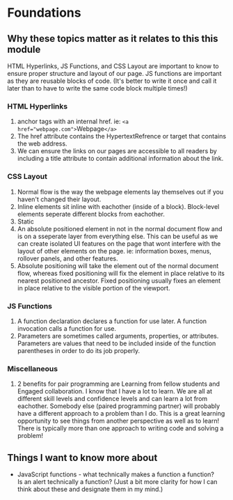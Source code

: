 # Foundations  

## Why these topics matter as it relates to this this module  

HTML Hyperlinks, JS Functions, and CSS Layout are important to know to ensure proper structure and layout of our page. JS functions are important as they are reusable blocks of code. (It's better to write it once and call it later than to have to write the same code block multiple times!)  

### HTML Hyperlinks  

1. anchor tags with an internal href. ie: `<a href="webpage.com">`Webpage`</a>`  
2. The href attribute contains the HypertextRefrence or target that contains the web address.  
3. We can ensure the links on our pages are accessible to all readers by including a title attribute to contain additional information about the link.

### CSS Layout  

1. Normal flow is the way the webpage elements lay themselves out if you haven't changed their layout.  
2. Inline elements sit inline with eachother (inside of a block).  Block-level elements seperate different blocks from eachother.  
3. Static  
4. An absolute positioned element in not in the normal document flow and is on a sseperate layer from everything else. This can be useful as we can create isolated UI features on the page that wont interfere with the layout of other elements on the page. ie: information boxes, menus, rollover panels, and other features.  
5. Absolute positioning will take the element out of the normal document flow, whereas fixed positioning will fix the element in place relative to its nearest positioned ancestor. Fixed positioning usually fixes an element in place relative to the visible portion of the viewport.  

### JS Functions  

1. A function declaration declares a function for use later. A function invocation calls a function for use.  
2. Parameters are sometimes called arguments, properties, or attributes. Parameters are values that need to be included inside of the function parentheses in order to do its job properly.  

### Miscellaneous

1. 2 benefits for pair programming are Learning from fellow students and Engaged collaboration. I know that I have a lot to learn. We are all at different skill levels and confidence levels and can learn a lot from eachother. Somebody else (paired programming partner) will probably have a different approach to a problem than I do. This is a great learning opportunity to see things from another perspective as well as to learn! There is typically more than one approach to writing code and solving a problem!  

## Things I want to know more about  

- JavaScript functions - what technically makes a function a function?  
    Is an alert technically a function? (Just a bit more clarity for how I can think about these and designate them in my mind.)
